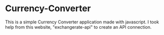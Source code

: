 # Currency-Converter
This is a simple Currency Converter application made with javascript. I took help from this website, "exchangerate-api" to create an API connection.
